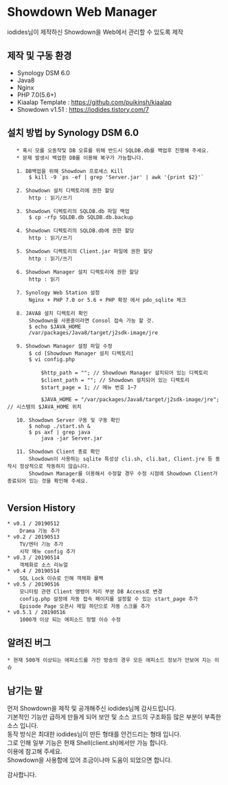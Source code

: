 # Showdown Web Manager
iodides님이 제작하신 Showdown을 Web에서 관리할 수 있도록 제작

## 제작 및 구동 환경
 * Synology DSM 6.0
 * Java8
 * Nginx
 * PHP 7.0(5.6+)
 * Kiaalap Template : https://github.com/puikinsh/kiaalap
 * Showdown v1.51 : https://iodides.tistory.com/7
 
## 설치 방법 by Synology DSM 6.0
 ```
    * 혹시 모를 오동작및 DB 오류를 위해 반드시 SQLDB.db를 백업후 진행해 주세요.
    * 문제 발생시 백업한 DB를 이용해 복구가 가능합니다.
     
    1. DB백업을 위해 Showdown 프로세스 Kill 
        $ kill -9 `ps -ef | grep 'Server.jar' | awk '{print $2}'`
        
    2. Showdown 설치 디렉토리에 권한 할당
        http : 읽기/쓰기
 
    3. Showdown 디렉토리의 SQLDB.db 파일 백업
        $ cp -rfp SQLDB.db SQLDB.db.backup

    4. Showdown 디렉토리의 SQLDB.db에 권한 할당
        http : 읽기/쓰기

    5. Showdown 디렉토리의 Client.jar 파일에 권한 할당
        http : 읽기/쓰기
    
    6. Showdown Manager 설치 디렉토리에 권한 할당
        http : 읽기
    
    7. Synology Web Station 설정
        Nginx + PHP 7.0 or 5.6 + PHP 확장 에서 pdo_sqlite 체크

    8. JAVA8 설치 디렉토리 확인
        Showdown을 사용중이라면 Consol 접속 가능 할 것.
        $ echo $JAVA_HOME
        /var/packages/Java8/target/j2sdk-image/jre
        
    9. Showdown Manager 설정 파일 수정
        $ cd [Showdown Manager 설치 디렉토리]
        $ vi config.php
        
            $http_path = ""; // Showdown Manager 설치되어 있는 디렉토리
            $client_path = ""; // Showdown 설치되어 있는 디렉토리
            $start_page = 1; // 메뉴 번호 1~7
        
            $JAVA_HOME = "/var/packages/Java8/target/j2sdk-image/jre"; // 시스템의 $JAVA_HOME 위치
            
    10. Showdown Server 구동 및 구동 확인
        $ nohup ./start.sh &
        $ ps axf | grep java
            java -jar Server.jar
            
    11. Showdown Client 종료 확인
        Showdown이 사용하는 sqlite 특성상 cli.sh, cli.bat, Client.jre 등 동작시 정상적으로 작동하지 않습니다.
        Showdown Manager를 이용해서 수정할 경우 수정 시점에 Showdown Client가 종료되어 있는 것을 확인해 주세요.
        
```    

## Version History
    * v0.1 / 20190512
        Drama 기능 추가
    * v0.2 / 20190513
        TV/엔터 기능 추가
        시작 메뉴 config 추가
    * v0.3 / 20190514
        객체화로 소스 리뉴얼
    * v0.4 / 20190514
        SQL Lock 이슈로 인해 객체화 롤백
    * v0.5 / 20190516
        모니터링 관련 Client 명령어 처리 부분 DB Access로 변경
        config.php 설정에 자동 접속 페이지를 설정할 수 있는 start_page 추가 
        Episode Page 오픈시 제일 하단으로 자동 스크롤 추가
    * v0.5.1 / 20190516
        1000개 이상 되는 에피소드 정렬 이슈 수정 
        
## 알려진 버그
    * 현재 500개 이상되는 에피소드를 가진 방송의 경우 모든 에피소드 정보가 안보여 지는 이슈
    
## 남기는 말
  먼저 Showdown을 제작 및 공개해주신 iodides님께 감사드립니다.<br>
  기본적인 기능만 급하게 만들게 되어 보안 및 소스 코드의 구조화등 많은 부분이 부족한 소스 입니다.<br> 
  동작 방식은 최대한 iodides님이 만든 형태를 안건드리는 형태 입니다.<br>
  그로 인해 일부 기능은 현재 Shell(client.sh)에서만 가능 합니다.<br>
  이용에 참고해 주세요.<br>
  Showdown을 사용함에 있어 조금이나마 도움이 되었으면 합니다.
  
  감사합니다.
